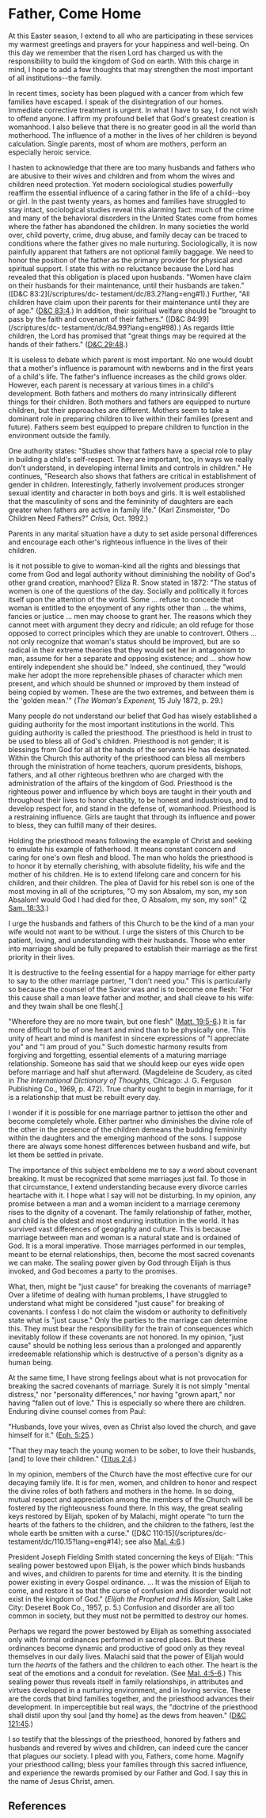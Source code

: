 # Father, Come Home

At this Easter season, I extend to all who are participating in these services
my warmest greetings and prayers for your happiness and well-being. On this
day we remember that the risen Lord has charged us with the responsibility to
build the kingdom of God on earth. With this charge in mind, I hope to add a
few thoughts that may strengthen the most important of all institutions--the
family.

In recent times, society has been plagued with a cancer from which few
families have escaped. I speak of the disintegration of our homes. Immediate
corrective treatment is urgent. In what I have to say, I do not wish to offend
anyone. I affirm my profound belief that God's greatest creation is womanhood.
I also believe that there is no greater good in all the world than motherhood.
The influence of a mother in the lives of her children is beyond calculation.
Single parents, most of whom are mothers, perform an especially heroic
service.

I hasten to acknowledge that there are too many husbands and fathers who are
abusive to their wives and children and from whom the wives and children need
protection. Yet modern sociological studies powerfully reaffirm the essential
influence of a caring father in the life of a child--boy or girl. In the past
twenty years, as homes and families have struggled to stay intact,
sociological studies reveal this alarming fact: much of the crime and many of
the behavioral disorders in the United States come from homes where the father
has abandoned the children. In many societies the world over, child poverty,
crime, drug abuse, and family decay can be traced to conditions where the
father gives no male nurturing. Sociologically, it is now painfully apparent
that fathers are not optional family baggage. We need to honor the position of
the father as the primary provider for physical and spiritual support. I state
this with no reluctance because the Lord has revealed that this obligation is
placed upon husbands. "Women have claim on their husbands for their
maintenance, until their husbands are taken." ([D&amp;C 83:2](/scriptures/dc-
testament/dc/83.2?lang=eng#1).) Further, "All children have claim upon their
parents for their maintenance until they are of age." ([D&amp;C
83:4](/scriptures/dc-testament/dc/83.4?lang=eng#3).) In addition, their
spiritual welfare should be "brought to pass by the faith and covenant of
their fathers." ([D&amp;C 84:99](/scriptures/dc-
testament/dc/84.99?lang=eng#98).) As regards little children, the Lord has
promised that "great things may be required at the hands of their fathers."
([D&amp;C 29:48](/scriptures/dc-testament/dc/29.48?lang=eng#47).)

It is useless to debate which parent is most important. No one would doubt
that a mother's influence is paramount with newborns and in the first years of
a child's life. The father's influence increases as the child grows older.
However, each parent is necessary at various times in a child's development.
Both fathers and mothers do many intrinsically different things for their
children. Both mothers and fathers are equipped to nurture children, but their
approaches are different. Mothers seem to take a dominant role in preparing
children to live within their families (present and future). Fathers seem best
equipped to prepare children to function in the environment outside the
family.

One authority states: "Studies show that fathers have a special role to play
in building a child's self-respect. They are important, too, in ways we really
don't understand, in developing internal limits and controls in children." He
continues, "Research also shows that fathers are critical in establishment of
gender in children. Interestingly, fatherly involvement produces stronger
sexual identity and character in both boys and girls. It is well established
that the masculinity of sons and the femininity of daughters are each greater
when fathers are active in family life." (Karl Zinsmeister, "Do Children Need
Fathers?" _Crisis,_ Oct. 1992.)

Parents in any marital situation have a duty to set aside personal differences
and encourage each other's righteous influence in the lives of their children.

Is it not possible to give to woman-kind all the rights and blessings that
come from God and legal authority without diminishing the nobility of God's
other grand creation, manhood? Eliza R. Snow stated in 1872: "The status of
women is one of the questions of the day. Socially and politically it forces
itself upon the attention of the world. Some ... refuse to concede that woman is
entitled to the enjoyment of any rights other than ... the whims, fancies or
justice ... men may choose to grant her. The reasons which they cannot meet with
argument they decry and ridicule; an old refuge for those opposed to correct
principles which they are unable to controvert. Others ... not only recognize
that woman's status should be improved, but are so radical in their extreme
theories that they would set her in antagonism to man, assume for her a
separate and opposing existence; and ... show how entirely independent she
should be." Indeed, she continued, they "would make her adopt the more
reprehensible phases of character which men present, and which should be
shunned or improved by them instead of being copied by women. These are the
two extremes, and between them is the 'golden mean.'" (_The Woman's Exponent,_
15 July 1872, p. 29.)

Many people do not understand our belief that God has wisely established a
guiding authority for the most important institutions in the world. This
guiding authority is called the priesthood. The priesthood is held in trust to
be used to bless all of God's children. Priesthood is not gender; it is
blessings from God for all at the hands of the servants He has designated.
Within the Church this authority of the priesthood can bless all members
through the ministration of home teachers, quorum presidents, bishops,
fathers, and all other righteous brethren who are charged with the
administration of the affairs of the kingdom of God. Priesthood is the
righteous power and influence by which boys are taught in their youth and
throughout their lives to honor chastity, to be honest and industrious, and to
develop respect for, and stand in the defense of, womanhood. Priesthood is a
restraining influence. Girls are taught that through its influence and power
to bless, they can fulfill many of their desires.

Holding the priesthood means following the example of Christ and seeking to
emulate his example of fatherhood. It means constant concern and caring for
one's own flesh and blood. The man who holds the priesthood is to honor it by
eternally cherishing, with absolute fidelity, his wife and the mother of his
children. He is to extend lifelong care and concern for his children, and
their children. The plea of David for his rebel son is one of the most moving
in all of the scriptures, "O my son Absalom, my son, my son Absalom! would God
I had died for thee, O Absalom, my son, my son!" ([2 Sam.
18:33](/scriptures/ot/2-sam/18.33?lang=eng#32).)

I urge the husbands and fathers of this Church to be the kind of a man your
wife would not want to be without. I urge the sisters of this Church to be
patient, loving, and understanding with their husbands. Those who enter into
marriage should be fully prepared to establish their marriage as the first
priority in their lives.

It is destructive to the feeling essential for a happy marriage for either
party to say to the other marriage partner, "I don't need you." This is
particularly so because the counsel of the Savior was and is to become one
flesh: "For this cause shall a man leave father and mother, and shall cleave
to his wife: and they twain shall be one flesh[.]

"Wherefore they are no more twain, but one flesh" ([Matt.
19:5-6](/scriptures/nt/matt/19.5-6?lang=eng#4).) It is far more difficult to
be of one heart and mind than to be physically one. This unity of heart and
mind is manifest in sincere expressions of "I appreciate you" and "I am proud
of you." Such domestic harmony results from forgiving and forgetting,
essential elements of a maturing marriage relationship. Someone has said that
we should keep our eyes wide open before marriage and half shut afterward.
(Magdeleine de Scudery, as cited in _The International Dictionary of
Thoughts,_ Chicago: J. G. Ferguson Publishing Co., 1969, p. 472). True charity
ought to begin in marriage, for it is a relationship that must be rebuilt
every day.

I wonder if it is possible for one marriage partner to jettison the other and
become completely whole. Either partner who diminishes the divine role of the
other in the presence of the children demeans the budding femininity within
the daughters and the emerging manhood of the sons. I suppose there are always
some honest differences between husband and wife, but let them be settled in
private.

The importance of this subject emboldens me to say a word about covenant
breaking. It must be recognized that some marriages just fail. To those in
that circumstance, I extend understanding because every divorce carries
heartache with it. I hope what I say will not be disturbing. In my opinion,
any promise between a man and a woman incident to a marriage ceremony rises to
the dignity of a covenant. The family relationship of father, mother, and
child is the oldest and most enduring institution in the world. It has
survived vast differences of geography and culture. This is because marriage
between man and woman is a natural state and is ordained of God. It is a moral
imperative. Those marriages performed in our temples, meant to be eternal
relationships, then, become the most sacred covenants we can make. The sealing
power given by God through Elijah is thus invoked, and God becomes a party to
the promises.

What, then, might be "just cause" for breaking the covenants of marriage? Over
a lifetime of dealing with human problems, I have struggled to understand what
might be considered "just cause" for breaking of covenants. I confess I do not
claim the wisdom or authority to definitively state what is "just cause." Only
the parties to the marriage can determine this. They must bear the
responsibility for the train of consequences which inevitably follow if these
covenants are not honored. In my opinion, "just cause" should be nothing less
serious than a prolonged and apparently irredeemable relationship which is
destructive of a person's dignity as a human being.

At the same time, I have strong feelings about what is not provocation for
breaking the sacred covenants of marriage. Surely it is not simply "mental
distress," nor "personality differences," nor having "grown apart," nor having
"fallen out of love." This is especially so where there are children. Enduring
divine counsel comes from Paul:

"Husbands, love your wives, even as Christ also loved the church, and gave
himself for it." ([Eph. 5:25](/scriptures/nt/eph/5.25?lang=eng#24).)

"That they may teach the young women to be sober, to love their husbands,
[and] to love their children." ([Titus
2:4](/scriptures/nt/titus/2.4?lang=eng#3).)

In my opinion, members of the Church have the most effective cure for our
decaying family life. It is for men, women, and children to honor and respect
the divine roles of both fathers and mothers in the home. In so doing, mutual
respect and appreciation among the members of the Church will be fostered by
the righteousness found there. In this way, the great sealing keys restored by
Elijah, spoken of by Malachi, might operate "to turn the hearts of the fathers
to the children, and the children to the fathers, lest the whole earth be
smitten with a curse." ([D&amp;C 110:15](/scriptures/dc-
testament/dc/110.15?lang=eng#14); see also [Mal.
4:6](/scriptures/ot/mal/4.6?lang=eng#5).)

President Joseph Fielding Smith stated concerning the keys of Elijah: "This
sealing power bestowed upon Elijah, is the power which binds husbands and
wives, and children to parents for time and eternity. It is the binding power
existing in every Gospel ordinance. ... It was the mission of Elijah to come,
and restore it so that the curse of confusion and disorder would not exist in
the kingdom of God." (_Elijah the Prophet and His Mission,_ Salt Lake City:
Deseret Book Co., 1957, p. 5.) Confusion and disorder are all too common in
society, but they must not be permitted to destroy our homes.

Perhaps we regard the power bestowed by Elijah as something associated only
with formal ordinances performed in sacred places. But these ordinances become
dynamic and productive of good only as they reveal themselves in our daily
lives. Malachi said that the power of Elijah would turn the _hearts_ of the
fathers and the children to each other. The heart is the seat of the emotions
and a conduit for revelation. (See [Mal.
4:5-6](/scriptures/ot/mal/4.5-6?lang=eng#4).) This sealing power thus reveals
itself in family relationships, in attributes and virtues developed in a
nurturing environment, and in loving service. These are the cords that bind
families together, and the priesthood advances their development. In
imperceptible but real ways, the "doctrine of the priesthood shall distil upon
thy soul [and thy home] as the dews from heaven." ([D&amp;C
121:45](/scriptures/dc-testament/dc/121.45?lang=eng#44).)

I so testify that the blessings of the priesthood, honored by fathers and
husbands and revered by wives and children, can indeed cure the cancer that
plagues our society. I plead with you, Fathers, come home. Magnify your
priesthood calling; bless your families through this sacred influence, and
experience the rewards promised by our Father and God. I say this in the name
of Jesus Christ, amen.

## References

